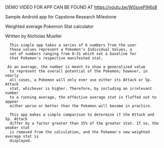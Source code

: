 DEMO VIDEO FOR APP CAN BE FOUND AT https://youtu.be/W0sveP9i6s8


 Sample Android app for Capstone Research Milestone
 
 Weighted average Pokemon Stat calculator
 
 Written by Nicholas Mueller

      This simple app takes a series of 6 numbers from the user
      these values represent a Pokemon's Individual Values, a
      set of numbers ranging from 0-31 which set a baseline for
      that Pokemon's respective manifested stat.

     As an average, the number is meant to show a generalized value
      to represent the overall potential of the Pokemon; however, in nearly
      all cases, a Pokemon will only ever use either its Attack or Sp. Attack
      stat, whichever is higher. Therefore, by including an irrelevant number
      to a running average, the effective average stat is fluffed out to appear
      either worse or better than the Pokemon will become in practice.

      This app makes a simple comparison to determine if the Attack and Sp. Attack
      differ by a factor greater than 15% of the greater stat. If so, the weaker stat
      is removed from the calculation, and the Pokemon's new weighted average stat is
      displayed.
 
